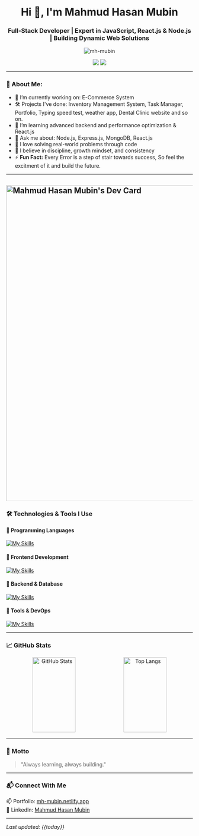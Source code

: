 <h1 align="center">Hi 👋, I'm Mahmud Hasan Mubin</h1>
<h3 align="center">Full-Stack Developer | Expert in JavaScript, React.js & Node.js | Building Dynamic Web Solutions</h3>

<p align="center">
  <img src="https://komarev.com/ghpvc/?username=mh-mubin&label=Profile%20views&color=0e75b6&style=flat" alt="mh-mubin" />
</p>

<p align="center">
  <a href="https://mh-mubin.netlify.app" target="_blank"><img src="https://img.shields.io/badge/Portfolio-Visit-blue?style=for-the-badge&logo=vercel" /></a>
  <a href="https://www.linkedin.com/in/mahmud-hasan-mubin/" target="_blank"><img src="https://img.shields.io/badge/LinkedIn-Connect-blue?style=for-the-badge&logo=linkedin" /></a>
</p>

---

### 🧠 About Me:

- 🔭 I’m currently working on: E-Commerce System
- 🛠️ Projects I've done: Inventory Management System, Task Manager, Portfolio, Typing speed test, weather app, Dental Clinic website and so on.
- 🌱 I’m learning advanced backend and performance optimization & React.js
- 💬 Ask me about: Node.js, Express.js, MongoDB, React.js
- 🚀 I love solving real-world problems through code
- 🧘 I believe in discipline, growth mindset, and consistency
- ⚡ **Fun Fact:** Every Error is a step of stair towards success, So feel the excitment of it and build the future.

---

## <a href="https://app.daily.dev/mahmudhasanmubin"><img src="https://api.daily.dev/devcards/v2/dzORCOEz4gjrkkYcXJLVL.png?type=wide&r=xv3" width="850" alt="Mahmud Hasan Mubin's Dev Card"/></a>

### 🛠️ Technologies & Tools I Use

#### 📌 Programming Languages

[![My Skills](https://skillicons.dev/icons?i=js,c,cpp,py)](https://skillicons.dev)

#### 📌 Frontend Development

[![My Skills](https://skillicons.dev/icons?i=react,html,css,bootstrap,tailwind)](https://skillicons.dev)

#### 📌 Backend & Database

[![My Skills](https://skillicons.dev/icons?i=nodejs,express,mongodb,postgres,mysql)](https://skillicons.dev)

#### 📌 Tools & DevOps

[![My Skills](https://skillicons.dev/icons?i=git,postman,docker,vscode,figma,netlify,notion,obsidian)](https://skillicons.dev)

---

### 📈 GitHub Stats

<p align="center">
  <img width="48%" height="202" alt="GitHub Stats" src="https://github-readme-stats.vercel.app/api?username=MH-Mubin&show_icons=true&theme=react&hide_border=true" />
  <img width="48%" height="202" alt="Top Langs" src="https://github-readme-stats.vercel.app/api/top-langs/?username=MH-Mubin&layout=compact&theme=react&hide_border=true" />
</p>

---

### 🧭 Motto

> "Always learning, always building."

---

### 📬 Connect With Me

📫 Portfolio: [mh-mubin.netlify.app](https://mh-mubin.netlify.app/)  
🔗 LinkedIn: [Mahmud Hasan Mubin](https://www.linkedin.com/in/mahmud-hasan-mubin/)

---

_Last updated: {{today}}_
